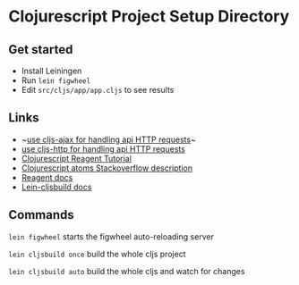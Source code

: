 # Clojurescript Project Setup Directory

## Get started
- Install Leiningen
- Run `lein figwheel`
- Edit `src/cljs/app/app.cljs` to see results

## Links
- ~[use cljs-ajax for handling api HTTP requests](https://github.com/JulianBirch/cljs-ajax)~
- [use cljs-http for handling api HTTP requests](https://github.com/r0man/cljs-http)
- [Clojurescript Reagent Tutorial](https://dhruvp.github.io/2015/02/23/mailchimip-clojure/)
- [Clojurescript atoms Stackoverflow description](https://stackoverflow.com/questions/21826514/how-are-atoms-implemented-in-clojurescript)
- [Reagent docs](https://github.com/reagent-project/reagent)
- [Lein-cljsbuild docs](https://github.com/emezeske/lein-cljsbuild)


## Commands
`lein figwheel` starts the figwheel auto-reloading server

`lein cljsbuild once` build the whole cljs project

`lein cljsbuild auto` build the whole cljs and watch for changes

